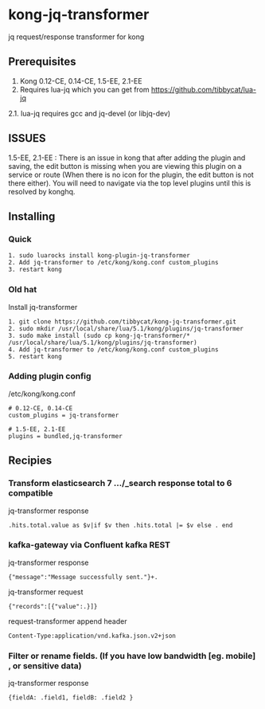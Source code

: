 # kong-jq-transformer
jq request/response transformer for kong
## Prerequisites
1. Kong 0.12-CE, 0.14-CE, 1.5-EE, 2.1-EE
2. Requires lua-jq which you can get from https://github.com/tibbycat/lua-jq

2.1. lua-jq requires gcc and jq-devel (or libjq-dev)
## ISSUES
1.5-EE, 2.1-EE : There is an issue in kong that after adding the plugin and saving, the edit button is missing when you are viewing this plugin on a service or route (When there is no icon for the plugin, the edit button is not there either). You will need to navigate via the top level plugins until this is resolved by konghq.
## Installing
### Quick
```
1. sudo luarocks install kong-plugin-jq-transformer
2. Add jq-transformer to /etc/kong/kong.conf custom_plugins
3. restart kong
```
### Old hat
Install jq-transformer
```
1. git clone https://github.com/tibbycat/kong-jq-transformer.git
2. sudo mkdir /usr/local/share/lua/5.1/kong/plugins/jq-transformer
3. sudo make install (sudo cp kong-jq-transformer/* /usr/local/share/lua/5.1/kong/plugins/jq-transformer)
4. Add jq-transformer to /etc/kong/kong.conf custom_plugins
5. restart kong
```
### Adding plugin config
/etc/kong/kong.conf
```
# 0.12-CE, 0.14-CE
custom_plugins = jq-transformer

```
```
# 1.5-EE, 2.1-EE
plugins = bundled,jq-transformer

```
## Recipies
### Transform elasticsearch 7 .../_search response total to 6 compatible
jq-transformer response
```
.hits.total.value as $v|if $v then .hits.total |= $v else . end
```
### kafka-gateway via Confluent kafka REST
jq-transformer response
```
{"message":"Message successfully sent."}+.
```
jq-transformer request
```
{"records":[{"value":.}]}
```
request-transformer append header
```
Content-Type:application/vnd.kafka.json.v2+json
```
### Filter or rename fields. (If you have low bandwidth [eg. mobile] , or sensitive data)
jq-transformer response
```
{fieldA: .field1, fieldB: .field2 }
```
